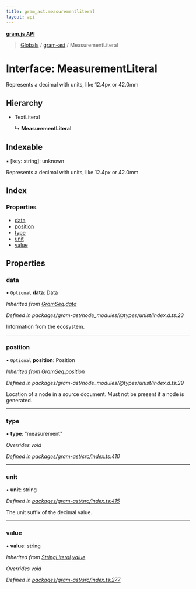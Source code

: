```yaml
---
title: gram_ast.measurementliteral
layout: api
---
```


**[gram.js API](../README.md)**

> [Globals](../globals.md) / [gram-ast](../modules/gram_ast.md) / MeasurementLiteral

# Interface: MeasurementLiteral

Represents a decimal with units, like 12.4px or 42.0mm

## Hierarchy

* TextLiteral

  ↳ **MeasurementLiteral**

## Indexable

▪ [key: string]: unknown

Represents a decimal with units, like 12.4px or 42.0mm

## Index

### Properties

* [data](gram_ast.measurementliteral.md#data)
* [position](gram_ast.measurementliteral.md#position)
* [type](gram_ast.measurementliteral.md#type)
* [unit](gram_ast.measurementliteral.md#unit)
* [value](gram_ast.measurementliteral.md#value)

## Properties

### data

• `Optional` **data**: Data

*Inherited from [GramSeq](gram_ast.gramseq.md).[data](gram_ast.gramseq.md#data)*

*Defined in packages/gram-ast/node_modules/@types/unist/index.d.ts:23*

Information from the ecosystem.

___

### position

• `Optional` **position**: Position

*Inherited from [GramSeq](gram_ast.gramseq.md).[position](gram_ast.gramseq.md#position)*

*Defined in packages/gram-ast/node_modules/@types/unist/index.d.ts:29*

Location of a node in a source document.
Must not be present if a node is generated.

___

### type

•  **type**: \"measurement\"

*Overrides void*

*Defined in [packages/gram-ast/src/index.ts:410](https://github.com/gram-data/gram-js/blob/d80fb0e/packages/gram-ast/src/index.ts#L410)*

___

### unit

•  **unit**: string

*Defined in [packages/gram-ast/src/index.ts:415](https://github.com/gram-data/gram-js/blob/d80fb0e/packages/gram-ast/src/index.ts#L415)*

The unit suffix of the decimal value.

___

### value

•  **value**: string

*Inherited from [StringLiteral](gram_ast.stringliteral.md).[value](gram_ast.stringliteral.md#value)*

*Overrides void*

*Defined in [packages/gram-ast/src/index.ts:277](https://github.com/gram-data/gram-js/blob/d80fb0e/packages/gram-ast/src/index.ts#L277)*
